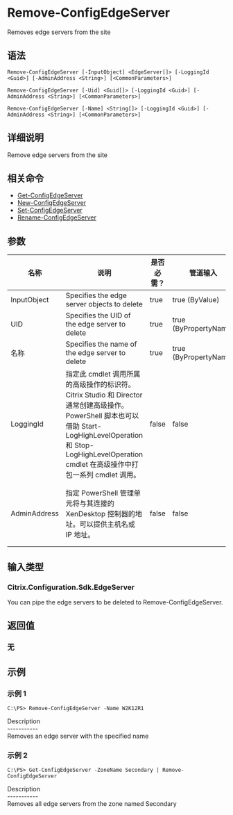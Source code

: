 # Remove-ConfigEdgeServer

Removes edge servers from the site

## 语法

    Remove-ConfigEdgeServer [-InputObject] <EdgeServer[]> [-LoggingId <Guid>] [-AdminAddress <String>] [<CommonParameters>]
    
    Remove-ConfigEdgeServer [-Uid] <Guid[]> [-LoggingId <Guid>] [-AdminAddress <String>] [<CommonParameters>]
    
    Remove-ConfigEdgeServer [-Name] <String[]> [-LoggingId <Guid>] [-AdminAddress <String>] [<CommonParameters>]
    

## 详细说明

Remove edge servers from the site

## 相关命令

- [Get-ConfigEdgeServer](Get-ConfigEdgeServer.html)
- [New-ConfigEdgeServer](New-ConfigEdgeServer.html)
- [Set-ConfigEdgeServer](Set-ConfigEdgeServer.html)
- [Rename-ConfigEdgeServer](Rename-ConfigEdgeServer.html)

## 参数

| 名称           | 说明                                                                                                                                                                     | 是否必需？ | 管道输入                  | 默认值                                   |
| ------------ | ---------------------------------------------------------------------------------------------------------------------------------------------------------------------- | ----- | --------------------- | ------------------------------------- |
| InputObject  | Specifies the edge server objects to delete                                                                                                                            | true  | true (ByValue)        |                                       |
| UID          | Specifies the UID of the edge server to delete                                                                                                                         | true  | true (ByPropertyName) |                                       |
| 名称           | Specifies the name of the edge server to delete                                                                                                                        | true  | true (ByPropertyName) |                                       |
| LoggingId    | 指定此 cmdlet 调用所属的高级操作的标识符。 Citrix Studio 和 Director 通常创建高级操作。 PowerShell 脚本也可以借助 Start-LogHighLevelOperation 和 Stop-LogHighLevelOperation cmdlet 在高级操作中打包一系列 cmdlet 调用。 | false | false                 |                                       |
| AdminAddress | 指定 PowerShell 管理单元将与其连接的 XenDesktop 控制器的地址。可以提供主机名或 IP 地址。                                                                                                             | false | false                 | Localhost。一旦有 cmdlet 提供了某个值，此值将变为默认值。 |

## 输入类型

### Citrix.Configuration.Sdk.EdgeServer

You can pipe the edge servers to be deleted to Remove-ConfigEdgeServer.

## 返回值

### 无

## 示例

### 示例 1

    C:\PS> Remove-ConfigEdgeServer -Name W2K12R1
    

Description  
\---\---\-----  
Removes an edge server with the specified name

### 示例 2

    C:\PS> Get-ConfigEdgeServer -ZoneName Secondary | Remove-ConfigEdgeServer
    

Description  
\---\---\-----  
Removes all edge servers from the zone named Secondary